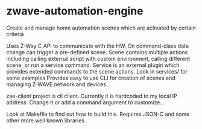 # zwave-automation-engine
Create and manage home automation scenes which are activated by certain criteria

Uses Z-Way C API to communicate with the HW.
On command-class data change can trigger a pre-defined scene.
Scene contains multiple actions including calling external script with custom environment,
calling different scene, or run a service command.
Service is an external plugin which provides extended commands to the scene actions. Look in services/ for some examples
Provides easy to use CLI for creation of scenes and managing Z-WAVE network and devices

zae-client project is cli client. Currently it is hardcoded to my local IP address. 
Change it or add a command argument to customize...

Look at Makefile to find out how to build this. 
Requires JSON-C and some other more well known libraries
